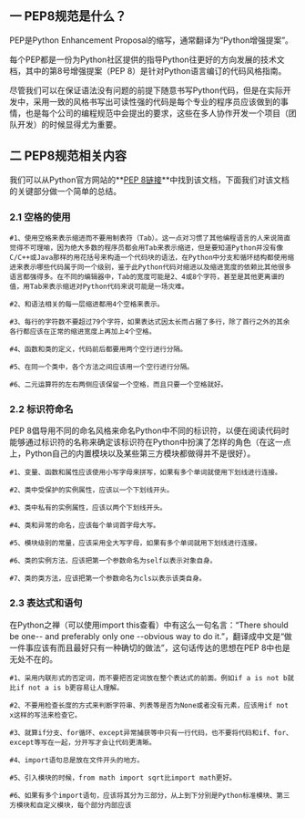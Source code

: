 ## **一 PEP8规范是什么？**

 PEP是Python Enhancement Proposal的缩写，通常翻译为“Python增强提案”。

 每个PEP都是一份为Python社区提供的指导Python往更好的方向发展的技术文档，其中的第8号增强提案（PEP 8）是针对Python语言编订的代码风格指南。

 尽管我们可以在保证语法没有问题的前提下随意书写Python代码，但是在实际开发中，采用一致的风格书写出可读性强的代码是每个专业的程序员应该做到的事情，也是每个公司的编程规范中会提出的要求，这些在多人协作开发一个项目（团队开发）的时候显得尤为重要。

## **二 PEP8规范相关内容**

 我们可以从Python官方网站的**[PEP 8链接](https://link.zhihu.com/?target=https%3A//www.python.org/dev/peps/pep-0008/)**中找到该文档，下面我们对该文档的关键部分做一个简单的总结。

### **2.1 空格的使用**

```text
#1、使用空格来表示缩进而不要用制表符（Tab）。这一点对习惯了其他编程语言的人来说简直觉得不可理喻，因为绝大多数的程序员都会用Tab来表示缩进，但是要知道Python并没有像C/C++或Java那样的用花括号来构造一个代码块的语法，在Python中分支和循环结构都使用缩进来表示哪些代码属于同一个级别，鉴于此Python代码对缩进以及缩进宽度的依赖比其他很多语言都强得多。在不同的编辑器中，Tab的宽度可能是2、4或8个字符，甚至是其他更离谱的值，用Tab来表示缩进对Python代码来说可能是一场灾难。

#2、和语法相关的每一层缩进都用4个空格来表示。

#3、每行的字符数不要超过79个字符，如果表达式因太长而占据了多行，除了首行之外的其余各行都应该在正常的缩进宽度上再加上4个空格。

#4、函数和类的定义，代码前后都要用两个空行进行分隔。

#5、在同一个类中，各个方法之间应该用一个空行进行分隔。

#6、二元运算符的左右两侧应该保留一个空格，而且只要一个空格就好。
```

### **2.2 标识符命名**

 PEP 8倡导用不同的命名风格来命名Python中不同的标识符，以便在阅读代码时能够通过标识符的名称来确定该标识符在Python中扮演了怎样的角色（在这一点上，Python自己的内置模块以及某些第三方模块都做得并不是很好）。

```text
#1、变量、函数和属性应该使用小写字母来拼写，如果有多个单词就使用下划线进行连接。

#2、类中受保护的实例属性，应该以一个下划线开头。

#3、类中私有的实例属性，应该以两个下划线开头。

#4、类和异常的命名，应该每个单词首字母大写。

#5、模块级别的常量，应该采用全大写字母，如果有多个单词就用下划线进行连接。

#6、类的实例方法，应该把第一个参数命名为self以表示对象自身。

#7、类的类方法，应该把第一个参数命名为cls以表示该类自身。
```

### **2.3 表达式和语句**

 在Python之禅（可以使用import this查看）中有这么一句名言：“There should be one-- and preferably only one --obvious way to do it.”，翻译成中文是“做一件事应该有而且最好只有一种确切的做法”，这句话传达的思想在PEP 8中也是无处不在的。

```text
#1、采用内联形式的否定词，而不要把否定词放在整个表达式的前面。例如if a is not b就比if not a is b更容易让人理解。

#2、不要用检查长度的方式来判断字符串、列表等是否为None或者没有元素，应该用if not x这样的写法来检查它。

#3、就算if分支、for循环、except异常捕获等中只有一行代码，也不要将代码和if、for、except等写在一起，分开写才会让代码更清晰。

#4、import语句总是放在文件开头的地方。

#5、引入模块的时候，from math import sqrt比import math更好。

#6、如果有多个import语句，应该将其分为三部分，从上到下分别是Python标准模块、第三方模块和自定义模块，每个部分内部应该
```